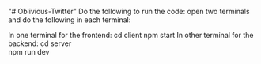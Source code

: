 "# Oblivious-Twitter" 
Do the following to run the code: 
open two terminals and do the following in each terminal: 

In one terminal for the frontend: 
  cd client 
  npm start 
In other terminal for the backend: 
  cd server  
  npm run dev 
  

